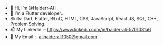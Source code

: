 - 👋 Hi, I’m @Haiderr-Ali
- 👀 I’m a Flutter developer...
- Skills: Dart, Flutter, BLoC, HTML, CSS, JavaScript, React.JS, SQL, C++, Problem Solving.
- 📫 My Linkedin :- https://www.linkedin.com/in/haider-ali-5701031a6
- 📧 My Email :- alihaiderali1050@gmail.com


<!---
Haiderr-Ali/Haiderr-Ali is a ✨ special ✨ repository because its `README.md` (this file) appears on your GitHub profile.
You can click the Preview link to take a look at your changes.
--->
